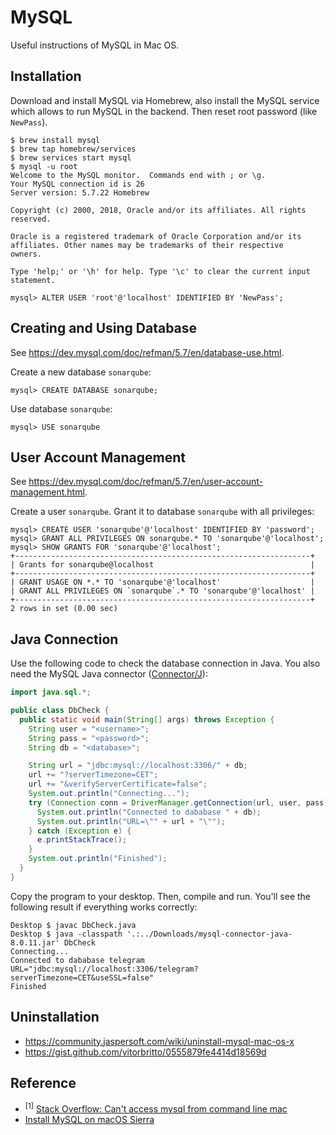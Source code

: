 # MySQL

Useful instructions of MySQL in Mac OS.

## Installation

Download and install MySQL via Homebrew, also install the MySQL service which
allows to run MySQL in the backend. Then reset root password (like `NewPass`).

```
$ brew install mysql
$ brew tap homebrew/services
$ brew services start mysql
$ mysql -u root
Welcome to the MySQL monitor.  Commands end with ; or \g.
Your MySQL connection id is 26
Server version: 5.7.22 Homebrew

Copyright (c) 2000, 2018, Oracle and/or its affiliates. All rights reserved.

Oracle is a registered trademark of Oracle Corporation and/or its
affiliates. Other names may be trademarks of their respective
owners.

Type 'help;' or '\h' for help. Type '\c' to clear the current input statement.

mysql> ALTER USER 'root'@'localhost' IDENTIFIED BY 'NewPass';
```

## Creating and Using Database

See <https://dev.mysql.com/doc/refman/5.7/en/database-use.html>.

Create a new database `sonarqube`:

```
mysql> CREATE DATABASE sonarqube;
```

Use database `sonarqube`:

```
mysql> USE sonarqube
```

## User Account Management

See <https://dev.mysql.com/doc/refman/5.7/en/user-account-management.html>.

Create a user `sonarqube`. Grant it to database `sonarqube` with all privileges:

```
mysql> CREATE USER 'sonarqube'@'localhost' IDENTIFIED BY 'password';
mysql> GRANT ALL PRIVILEGES ON sonarqube.* TO 'sonarqube'@'localhost';
mysql> SHOW GRANTS FOR 'sonarqube'@'localhost';
+------------------------------------------------------------------+
| Grants for sonarqube@localhost                                   |
+------------------------------------------------------------------+
| GRANT USAGE ON *.* TO 'sonarqube'@'localhost'                    |
| GRANT ALL PRIVILEGES ON `sonarqube`.* TO 'sonarqube'@'localhost' |
+------------------------------------------------------------------+
2 rows in set (0.00 sec)
```

## Java Connection

Use the following code to check the database connection in Java. You also need
the MySQL Java connector
([Connector/J](https://dev.mysql.com/downloads/connector/j/)):

```java
import java.sql.*;

public class DbCheck {
  public static void main(String[] args) throws Exception {
    String user = "<username>";
    String pass = "<password>";
    String db = "<database>";

    String url = "jdbc:mysql://localhost:3306/" + db;
    url += "?serverTimezone=CET";
    url += "&verifyServerCertificate=false";
    System.out.println("Connecting...");
    try (Connection conn = DriverManager.getConnection(url, user, pass)) {
      System.out.println("Connected to dababase " + db);
      System.out.println("URL=\"" + url + "\"");
    } catch (Exception e) {
      e.printStackTrace();
    }
    System.out.println("Finished");
  }
}
```

Copy the program to your desktop. Then, compile and run. You'll see the
following result if everything works correctly:

```
Desktop $ javac DbCheck.java
Desktop $ java -classpath '.:../Downloads/mysql-connector-java-8.0.11.jar' DbCheck
Connecting...
Connected to dababase telegram
URL="jdbc:mysql://localhost:3306/telegram?serverTimezone=CET&useSSL=false"
Finished
```

## Uninstallation

- <https://community.jaspersoft.com/wiki/uninstall-mysql-mac-os-x>
- <https://gist.github.com/vitorbritto/0555879fe4414d18569d>

## Reference

- <sup>[1]</sup> [Stack Overflow: Can't access mysql from command line mac][so1]
- [Install MySQL on macOS Sierra][2]

[so1]: https://stackoverflow.com/questions/8195418
[2]: https://gist.github.com/nrollr/3f57fc15ded7dddddcc4e82fe137b58e
